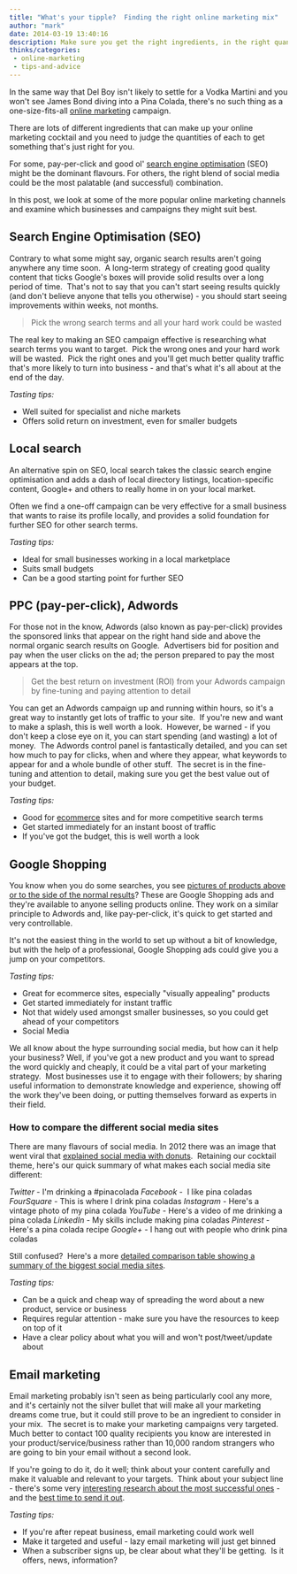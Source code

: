 ```yaml
---
title: "What's your tipple?  Finding the right online marketing mix"
author: "mark"
date: 2014-03-19 13:40:16
description: Make sure you get the right ingredients, in the right quantities, for your perfect online marketing cocktail.
thinks/categories: 
 - online-marketing
 - tips-and-advice
---
```


In the same way that Del Boy isn't likely to settle for a Vodka Martini and you won't see James Bond diving into a Pina Colada, there's no such thing as a one-size-fits-all [online marketing](/creates/online-marketing/) campaign.

There are lots of different ingredients that can make up your online marketing cocktail and you need to judge the quantities of each to get something that's just right for you.

For some, pay-per-click and good ol' [search engine optimisation](/creates/online-marketing/seo/) (SEO) might be the dominant flavours. For others, the right blend of social media could be the most palatable (and successful) combination.

In this post, we look at some of the more popular online marketing channels and examine which businesses and campaigns they might suit best.

## Search Engine Optimisation (SEO)

Contrary to what some might say, organic search results aren't going anywhere any time soon.  A long-term strategy of creating good quality content that ticks Google's boxes will provide solid results over a long period of time.  That's not to say that you can't start seeing results quickly (and don't believe anyone that tells you otherwise) - you should start seeing improvements within weeks, not months.

> Pick the wrong search terms and all your hard work could be wasted

The real key to making an SEO campaign effective is researching what search terms you want to target.  Pick the wrong ones and your hard work will be wasted.  Pick the right ones and you'll get much better quality traffic that's more likely to turn into business - and that's what it's all about at the end of the day.

*Tasting tips:*

- Well suited for specialist and niche markets
- Offers solid return on investment, even for smaller budgets



## Local search

An alternative spin on SEO, local search takes the classic search engine optimisation and adds a dash of local directory listings, location-specific content, Google+ and others to really home in on your local market.

Often we find a one-off campaign can be very effective for a small business that wants to raise its profile locally, and provides a solid foundation for further SEO for other search terms.

**Tasting tips*:*

- Ideal for small businesses working in a local marketplace
- Suits small budgets
- Can be a good starting point for further SEO



## PPC (pay-per-click), Adwords

For those not in the know, Adwords (also known as pay-per-click) provides the sponsored links that appear on the right hand side and above the normal organic search results on Google.  Advertisers bid for position and pay when the user clicks on the ad; the person prepared to pay the most appears at the top.

> Get the best return on investment (ROI) from your Adwords campaign by fine-tuning and paying attention to detail

You can get an Adwords campaign up and running within hours, so it's a great way to instantly get lots of traffic to your site.  If you're new and want to make a splash, this is well worth a look.  However, be warned - if you don't keep a close eye on it, you can start spending (and wasting) a lot of money.  The Adwords control panel is fantastically detailed, and you can set how much to pay for clicks, when and where they appear, what keywords to appear for and a whole bundle of other stuff.  The secret is in the fine-tuning and attention to detail, making sure you get the best value out of your budget.

**Tasting tips*:*

- Good for [ecommerce](/creates/web/ecommerce/) sites and for more competitive search terms
- Get started immediately for an instant boost of traffic
- If you've got the budget, this is well worth a look



## Google Shopping

You know when you do some searches, you see [pictures of products above or to the side of the normal results](https://www.google.co.uk/search?q=ipad+air&amp;oq=ipad+air&amp;aqs=chrome..69i57j0l5.1888j0j9&amp;sourceid=chrome&amp;espv=210&amp;es_sm=122&amp;ie=UTF-8)? These are Google Shopping ads and they're available to anyone selling products online. They work on a similar principle to Adwords and, like pay-per-click, it's quick to get started and very controllable.

It's not the easiest thing in the world to set up without a bit of knowledge, but with the help of a professional, Google Shopping ads could give you a jump on your competitors.

**Tasting tips*:*

- Great for ecommerce sites, especially "visually appealing" products
- Get started immediately for instant traffic
- Not that widely used amongst smaller businesses, so you could get ahead of your competitors
- Social Media


We all know about the hype surrounding social media, but how can it help your business? Well, if you've got a new product and you want to spread the word quickly and cheaply, it could be a vital part of your marketing strategy.  Most businesses use it to engage with their followers; by sharing useful information to demonstrate knowledge and experience, showing off the work they've been doing, or putting themselves forward as experts in their field.

### How to compare the different social media sites

There are many flavours of social media. In 2012 there was an image that went viral that [explained social media with donuts](http://www.geek.com/geek-cetera/social-media-explained-with-donuts-1466613/).  Retaining our cocktail theme, here's our quick summary of what makes each social media site different:

*Twitter* - I'm drinking a #pinacolada
*Facebook* -  I like pina coladas
*FourSquare* - This is where I drink pina coladas
*Instagram* - Here's a vintage photo of my pina colada
*YouTube* - Here's a video of me drinking a pina colada
*LinkedIn* - My skills include making pina coladas
*Pinterest* - Here's a pina colada recipe
*Google+* - I hang out with people who drink pina coladas

Still confused?  Here's a more [detailed comparison table showing a summary of the biggest social media sites](http://www.sbmarketingtools.com/comparison-chart-for-choosing-between-top-social-media-sites-for-marketing/).

**Tasting tips*:*

- Can be a quick and cheap way of spreading the word about a new product, service or business
- Requires regular attention - make sure you have the resources to keep on top of it
- Have a clear policy about what you will and won't post/tweet/update about



## Email marketing

Email marketing probably isn't seen as being particularly cool any more, and it's certainly not the silver bullet that will make all your marketing dreams come true, but it could still prove to be an ingredient to consider in your mix.  The secret is to make your marketing campaigns very targeted.  Much better to contact 100 quality recipients you know are interested in your product/service/business rather than 10,000 random strangers who are going to bin your email without a second look.

If you're going to do it, do it well; think about your content carefully and make it valuable and relevant to your targets.  Think about your subject line - there's some very [interesting research about the most successful ones](http://kb.mailchimp.com/article/best-practices-in-writing-email-subject-lines) - and the [best time to send it out](/thinks/the-best-times-to-send-your-marketing-emails).

**Tasting tips*:*

- If you're after repeat business, email marketing could work well
- Make it targeted and useful - lazy email marketing will just get binned
- When a subscriber signs up, be clear about what they'll be getting.  Is it offers, news, information?




